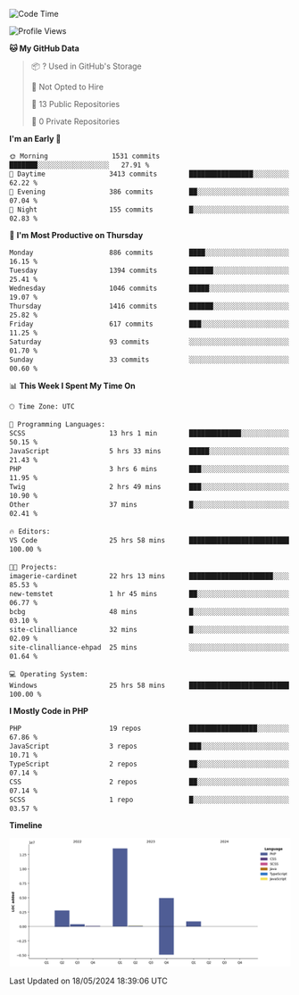 <!--START_SECTION:waka-->
![Code Time](http://img.shields.io/badge/Code%20Time-1%2C694%20hrs%2043%20mins-blue)

![Profile Views](http://img.shields.io/badge/Profile%20Views-0-blue)

**🐱 My GitHub Data** 

> 📦 ? Used in GitHub's Storage 
 > 
> 🚫 Not Opted to Hire
 > 
> 📜 13 Public Repositories 
 > 
> 🔑 0 Private Repositories 
 > 
**I'm an Early 🐤** 

```text
🌞 Morning                1531 commits        ███████░░░░░░░░░░░░░░░░░░   27.91 % 
🌆 Daytime                3413 commits        ████████████████░░░░░░░░░   62.22 % 
🌃 Evening                386 commits         ██░░░░░░░░░░░░░░░░░░░░░░░   07.04 % 
🌙 Night                  155 commits         █░░░░░░░░░░░░░░░░░░░░░░░░   02.83 % 
```
📅 **I'm Most Productive on Thursday** 

```text
Monday                   886 commits         ████░░░░░░░░░░░░░░░░░░░░░   16.15 % 
Tuesday                  1394 commits        ██████░░░░░░░░░░░░░░░░░░░   25.41 % 
Wednesday                1046 commits        █████░░░░░░░░░░░░░░░░░░░░   19.07 % 
Thursday                 1416 commits        ██████░░░░░░░░░░░░░░░░░░░   25.82 % 
Friday                   617 commits         ███░░░░░░░░░░░░░░░░░░░░░░   11.25 % 
Saturday                 93 commits          ░░░░░░░░░░░░░░░░░░░░░░░░░   01.70 % 
Sunday                   33 commits          ░░░░░░░░░░░░░░░░░░░░░░░░░   00.60 % 
```


📊 **This Week I Spent My Time On** 

```text
🕑︎ Time Zone: UTC

💬 Programming Languages: 
SCSS                     13 hrs 1 min        █████████████░░░░░░░░░░░░   50.15 % 
JavaScript               5 hrs 33 mins       █████░░░░░░░░░░░░░░░░░░░░   21.43 % 
PHP                      3 hrs 6 mins        ███░░░░░░░░░░░░░░░░░░░░░░   11.95 % 
Twig                     2 hrs 49 mins       ███░░░░░░░░░░░░░░░░░░░░░░   10.90 % 
Other                    37 mins             █░░░░░░░░░░░░░░░░░░░░░░░░   02.41 % 

🔥 Editors: 
VS Code                  25 hrs 58 mins      █████████████████████████   100.00 % 

🐱‍💻 Projects: 
imagerie-cardinet        22 hrs 13 mins      █████████████████████░░░░   85.53 % 
new-temstet              1 hr 45 mins        ██░░░░░░░░░░░░░░░░░░░░░░░   06.77 % 
bcbg                     48 mins             █░░░░░░░░░░░░░░░░░░░░░░░░   03.10 % 
site-clinalliance        32 mins             █░░░░░░░░░░░░░░░░░░░░░░░░   02.09 % 
site-clinalliance-ehpad  25 mins             ░░░░░░░░░░░░░░░░░░░░░░░░░   01.64 % 

💻 Operating System: 
Windows                  25 hrs 58 mins      █████████████████████████   100.00 % 
```

**I Mostly Code in PHP** 

```text
PHP                      19 repos            █████████████████░░░░░░░░   67.86 % 
JavaScript               3 repos             ███░░░░░░░░░░░░░░░░░░░░░░   10.71 % 
TypeScript               2 repos             ██░░░░░░░░░░░░░░░░░░░░░░░   07.14 % 
CSS                      2 repos             ██░░░░░░░░░░░░░░░░░░░░░░░   07.14 % 
SCSS                     1 repo              █░░░░░░░░░░░░░░░░░░░░░░░░   03.57 % 
```



**Timeline**

![Lines of Code chart](https://raw.githubusercontent.com/tahar-elgunaoui/tahar-elgunaoui/main/assets/bar_graph.png)


 Last Updated on 18/05/2024 18:39:06 UTC
<!--END_SECTION:waka-->

